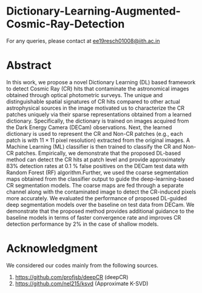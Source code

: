 # Dictionary-Learning-Augmented-Cosmic-Ray-Detection
For any queries, please contact at ee19resch01008@iith.ac.in

# Abstract
In this work, we propose a novel Dictionary Learning (DL) based framework to detect Cosmic Ray (CR) hits that contaminate the astronomical images obtained through optical photometric surveys. The unique and distinguishable spatial signatures of CR hits compared to other actual astrophysical sources in the image motivated us to characterize the CR patches uniquely via their sparse representations obtained from a learned dictionary. Specifically, the dictionary is trained on images acquired from the Dark Energy Camera (DECam) observations. Next, the learned dictionary is used to represent the CR and Non-CR patches (e.g., each patch is with $11 \times 11$ pixel resolution) extracted from the original images. A Machine Learning (ML) classifier is then trained to classify the CR and Non-CR patches. Empirically, we demonstrate that the proposed DL-based method can detect the CR hits at patch level and provide approximately $83\%$ detection rates at 0.1 $\%$ false positives on the DECam test data with Random Forest (RF) algorithm.Further, we used the coarse segmentation maps obtained from the classifier output to guide the deep-learning-based CR segmentation models. The coarse maps are fed through a separate channel along with the contaminated image to detect the CR-induced pixels more accurately. We evaluated the performance of proposed DL-guided deep segmentation models over the baseline on test data from DECam. We demonstrate that the proposed method provides additional guidance to the baseline models in terms of faster convergence rate and improves CR detection performance by $2\%$ in the case of shallow models. 

# Acknowledgment
We considered our codes mainly from the following sources.
1. https://github.com/profjsb/deepCR (deepCR)
2. https://github.com/nel215/ksvd (Approximate K-SVD)
